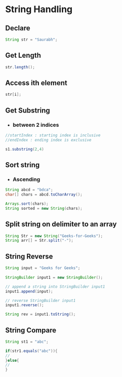 # String Handling

## Declare

```Java
String str = "Saurabh";
```

## Get Length

```Java
str.length();
```

## Access ith element


```Java
str[i];
```
  
## Get Substring

  
* ### between 2 indices
```Java
//startIndex : starting index is inclusive
//endIndex : ending index is exclusive

s1.substring(2,4)
```  
  
<!-- * ### based on other string
```c++
#include <string>

size_t pos = str.find("live");      // position of "live" in str
string str3 = str.substr(pos);     // get from "live" to the end  
```   -->
  
## Sort string

* ### Ascending
```Java
String abcd = "bdca";
char[] chars = abcd.toCharArray();

Arrays.sort(chars);
String sorted = new String(chars);
```  

## Split string on delimiter to an array

```Java
String Str = new String("Geeks-for-Geeks");
String arr[] = Str.split("-");
```

## String Reverse

```Java
String input = "Geeks for Geeks";
 
StringBuilder input1 = new StringBuilder();

// append a string into StringBuilder input1
input1.append(input);

// reverse StringBuilder input1
input1.reverse();

String rev = input1.toString();
```

## String Compare

```Java
String st1 = "abc";

if(str1.equals("abc")){
//
}else{
//
}

```

